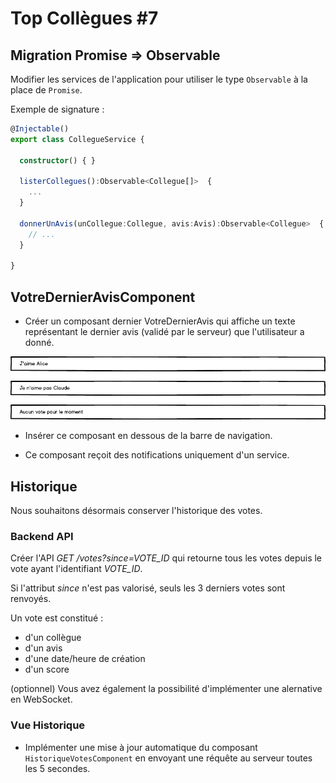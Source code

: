 # Top Collègues #7


## Migration Promise => Observable

Modifier les services de l'application pour utiliser le type `Observable` à la place de `Promise`.

Exemple de signature :

```ts
@Injectable()
export class CollegueService {

  constructor() { }

  listerCollegues():Observable<Collegue[]>  {
    ...
  }

  donnerUnAvis(unCollegue:Collegue, avis:Avis):Observable<Collegue>  {
    // ...
  }

}

```


## VotreDernierAvisComponent

* Créer un composant dernier VotreDernierAvis qui affiche un texte représentant le dernier avis (validé par le serveur) que l'utilisateur a donné.

![](../images/VotreDernierAvisComponent.png)

* Insérer ce composant en dessous de la barre de navigation.

* Ce composant reçoit des notifications uniquement d'un service.

## Historique

Nous souhaitons désormais conserver l'historique des votes.

### Backend API

Créer l'API _GET /votes?since=VOTE_ID_ qui retourne tous les votes depuis le vote ayant l'identifiant _VOTE_ID_.

Si l'attribut _since_ n'est pas valorisé, seuls les 3 derniers votes sont renvoyés.

Un vote est constitué :
* d'un collègue
* d'un avis
* d'une date/heure de création
* d'un score

(optionnel) Vous avez également la possibilité d'implémenter une alernative en WebSocket.

### Vue Historique

* Implémenter une mise à jour automatique du composant `HistoriqueVotesComponent` en envoyant une réquête au serveur toutes les 5 secondes.